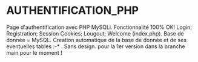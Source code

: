 # AUTHENTIFICATION_PHP
Page d'authentification avec PHP MySQLi.
Fonctionnalité 100% OK! Login; Registration; Session Cookies; Lougout; Welcome (index.php). 
Base de donnée = MySQL.
Creation automatique de la base de donnée et de ses eventuelles tables :-* .
Sans design. pour la 1er version dans la branche main pour le moment !
